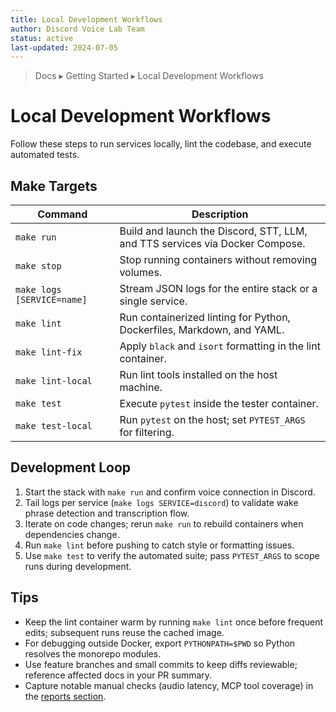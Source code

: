 ```yaml
---
title: Local Development Workflows
author: Discord Voice Lab Team
status: active
last-updated: 2024-07-05
---
```


<!-- markdownlint-disable-next-line MD041 -->
> Docs ▸ Getting Started ▸ Local Development Workflows

# Local Development Workflows

Follow these steps to run services locally, lint the codebase, and execute automated tests.

## Make Targets

| Command | Description |
| --- | --- |
| `make run` | Build and launch the Discord, STT, LLM, and TTS services via Docker Compose. |
| `make stop` | Stop running containers without removing volumes. |
| `make logs [SERVICE=name]` | Stream JSON logs for the entire stack or a single service. |
| `make lint` | Run containerized linting for Python, Dockerfiles, Markdown, and YAML. |
| `make lint-fix` | Apply `black` and `isort` formatting in the lint container. |
| `make lint-local` | Run lint tools installed on the host machine. |
| `make test` | Execute `pytest` inside the tester container. |
| `make test-local` | Run `pytest` on the host; set `PYTEST_ARGS` for filtering. |

## Development Loop

1. Start the stack with `make run` and confirm voice connection in Discord.
2. Tail logs per service (`make logs SERVICE=discord`) to validate wake phrase detection and transcription flow.
3. Iterate on code changes; rerun `make run` to rebuild containers when dependencies change.
4. Run `make lint` before pushing to catch style or formatting issues.
5. Use `make test` to verify the automated suite; pass `PYTEST_ARGS` to scope runs during development.

## Tips

- Keep the lint container warm by running `make lint` once before frequent edits; subsequent runs reuse the cached image.
- For debugging outside Docker, export `PYTHONPATH=$PWD` so Python resolves the monorepo modules.
- Use feature branches and small commits to keep diffs reviewable; reference affected docs in your PR summary.
- Capture notable manual checks (audio latency, MCP tool coverage) in the [reports section](../reports/README.md).
